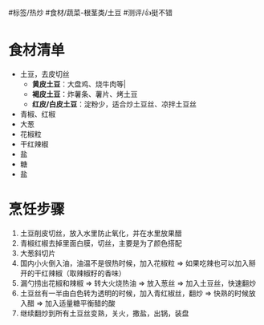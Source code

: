 #标签/热炒
#食材/蔬菜-根茎类/土豆 
#测评/👍挺不错 

# 食材清单

- 土豆，去皮切丝
	- **黄皮土豆**：大盘鸡、烧牛肉等| 
    - **褐皮土豆**：炸薯条、薯片、烤土豆
    - **红皮/白皮土豆**：淀粉少，适合炒土豆丝、凉拌土豆丝
- 青椒、红椒
- 大葱
- 花椒粒
- 干红辣椒
- 盐
- 糖
- 盐

# 烹饪步骤

1. 土豆削皮切丝，放入水里防止氧化，并在水里放果醋
2. 青椒红椒去掉里面白膜，切丝，主要是为了颜色搭配
3. 大葱斜切片
4. 国内小火倒入油，油温不是很热时候，加入花椒粒 ⇒ 如果吃辣也可以加入掰开的干红辣椒（取辣椒籽的香味）
5. 漏勺捞出花椒和辣椒 ⇒ 转大火烧热油 ⇒ 放入葱丝 ⇒ 加入土豆丝，快速翻炒
6. 土豆丝有一半由白色转为透明的时候，加入青红椒丝，翻炒 ⇒ 快熟的时候放入醋 ⇒ 加入适量糖平衡醋的酸
7. 继续翻炒到所有土豆丝变熟，关火，撒盐，出锅，装盘